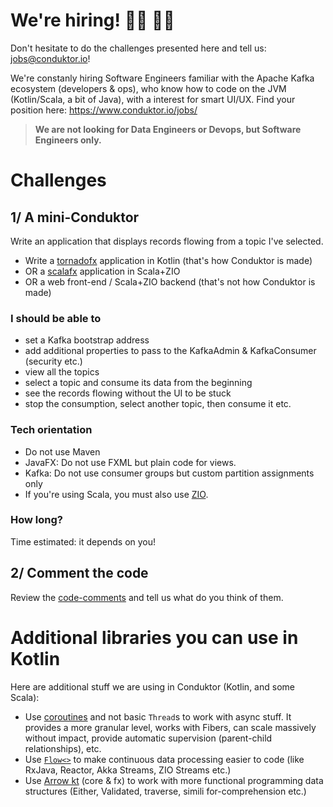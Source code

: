 # We're hiring! 👨‍💻 👩‍💻

Don't hesitate to do the challenges presented here and tell us: jobs@conduktor.io!

We're constanly hiring Software Engineers familiar with the Apache Kafka ecosystem (developers & ops), who know how to code on the JVM (Kotlin/Scala, a bit of Java), with a interest for smart UI/UX. Find your position here: https://www.conduktor.io/jobs/

> **We are not looking for Data Engineers or Devops, but Software Engineers only.**

# Challenges

## 1/ A mini-Conduktor

Write an application that displays records flowing from a topic I've selected.

- Write a [tornadofx](https://github.com/edvin/tornadofx) application in Kotlin (that's how Conduktor is made)
- OR a [scalafx](https://www.scalafx.org/) application in Scala+ZIO
- OR a web front-end / Scala+ZIO backend (that's not how Conduktor is made)

### I should be able to

- set a Kafka bootstrap address
- add additional properties to pass to the KafkaAdmin & KafkaConsumer (security etc.)
- view all the topics
- select a topic and consume its data from the beginning
- see the records flowing without the UI to be stuck
- stop the consumption, select another topic, then consume it etc.

### Tech orientation

- Do not use Maven
- JavaFX: Do not use FXML but plain code for views.
- Kafka: Do not use consumer groups but custom partition assignments only
- If you're using Scala, you must also use [ZIO](https://zio.dev/).

### How long?

Time estimated: it depends on you!

## 2/ Comment the code

Review the [code-comments](https://github.com/conduktor/conduktor-coding-challenge/tree/main/code-comments) and tell us what do you think of them.

# Additional libraries you can use in Kotlin

Here are additional stuff we are using in Conduktor (Kotlin, and some Scala):

- Use [coroutines](https://kotlinlang.org/docs/reference/coroutines-overview.html) and not basic `Thread`s to work with async stuff. It provides a more granular level, works with Fibers, can scale massively without impact, provide automatic supervision (parent-child relationships), etc.
- Use [`Flow<>`](https://kotlinlang.org/docs/reference/coroutines/flow.html) to make continuous data processing easier to code (like RxJava, Reactor, Akka Streams, ZIO Streams etc.)
- Use [Arrow kt](https://arrow-kt.io/) (core & fx) to work with more functional programming data structures (Either, Validated, traverse, simili for-comprehension etc.)



